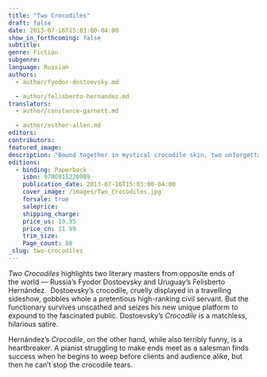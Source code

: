 ```yaml
---
title: "Two Crocodiles"
draft: false
date: 2013-07-16T15:03:00-04:00
show_in_forthcoming: false
subtitle:
genre: Fiction
subgenre:
language: Russian
authors:
  - author/fyodor-dostoevsky.md

  - author/felisberto-hernandez.md
translators:
  - author/constance-garnett.md

  - author/esther-allen.md
editors:
contributors:
featured_image:
description: "Bound together in mystical crocodile skin, two unforgettably singular novellas "
editions:
  - binding: Paperback
    isbn: 9780811220989
    publication_date: 2013-07-16T15:03:00-04:00
    cover_image: /images/Two_Crocodiles.jpg
    forsale: true
    saleprice:
    shipping_charge:
    price_us: 10.95
    price_cn: 11.99
    trim_size:
    Page_count: 88
_slug: two-crocodiles
---
```


_Two Crocodiles_ highlights two literary masters from opposite ends of the world — Russia’s Fyodor Dostoevsky and Uruguay’s Felisberto Hernández.  Dostoevsky’s crocodile, cruelly displayed in a travelling sideshow, gobbles whole a pretentious high-ranking civil servant. But the functionary survives unscathed and seizes his new unique platform to expound to the fascinated public. Dostoevsky’s _Crocodile_ is a matchless, hilarious satire.

Hernández’s _Crocodile_, on the other hand, while also terribly funny, is a heartbreaker. A pianist struggling to make ends meet as a salesman finds success when he begins to weep before clients and audience alike, but then he can’t stop the crocodile tears.

